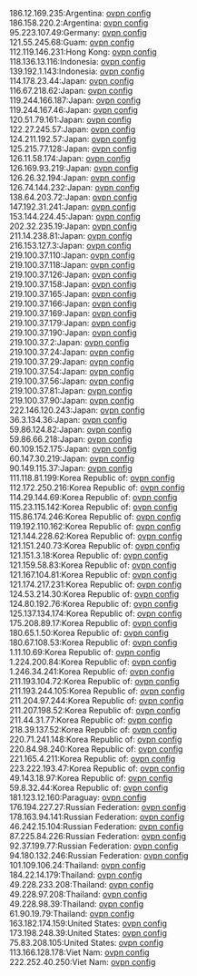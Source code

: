 186.12.169.235:Argentina: [ovpn config](vpn/186_12_169_235.ovpn)  
186.158.220.2:Argentina: [ovpn config](vpn/186_158_220_2.ovpn)  
95.223.107.49:Germany: [ovpn config](vpn/95_223_107_49.ovpn)  
121.55.245.68:Guam: [ovpn config](vpn/121_55_245_68.ovpn)  
112.119.146.231:Hong Kong: [ovpn config](vpn/112_119_146_231.ovpn)  
118.136.13.116:Indonesia: [ovpn config](vpn/118_136_13_116.ovpn)  
139.192.1.143:Indonesia: [ovpn config](vpn/139_192_1_143.ovpn)  
114.178.23.44:Japan: [ovpn config](vpn/114_178_23_44.ovpn)  
116.67.218.62:Japan: [ovpn config](vpn/116_67_218_62.ovpn)  
119.244.166.187:Japan: [ovpn config](vpn/119_244_166_187.ovpn)  
119.244.167.46:Japan: [ovpn config](vpn/119_244_167_46.ovpn)  
120.51.79.161:Japan: [ovpn config](vpn/120_51_79_161.ovpn)  
122.27.245.57:Japan: [ovpn config](vpn/122_27_245_57.ovpn)  
124.211.192.57:Japan: [ovpn config](vpn/124_211_192_57.ovpn)  
125.215.77.128:Japan: [ovpn config](vpn/125_215_77_128.ovpn)  
126.11.58.174:Japan: [ovpn config](vpn/126_11_58_174.ovpn)  
126.169.93.219:Japan: [ovpn config](vpn/126_169_93_219.ovpn)  
126.26.32.194:Japan: [ovpn config](vpn/126_26_32_194.ovpn)  
126.74.144.232:Japan: [ovpn config](vpn/126_74_144_232.ovpn)  
138.64.203.72:Japan: [ovpn config](vpn/138_64_203_72.ovpn)  
147.192.31.241:Japan: [ovpn config](vpn/147_192_31_241.ovpn)  
153.144.224.45:Japan: [ovpn config](vpn/153_144_224_45.ovpn)  
202.32.235.19:Japan: [ovpn config](vpn/202_32_235_19.ovpn)  
211.14.238.81:Japan: [ovpn config](vpn/211_14_238_81.ovpn)  
216.153.127.3:Japan: [ovpn config](vpn/216_153_127_3.ovpn)  
219.100.37.110:Japan: [ovpn config](vpn/219_100_37_110.ovpn)  
219.100.37.118:Japan: [ovpn config](vpn/219_100_37_118.ovpn)  
219.100.37.126:Japan: [ovpn config](vpn/219_100_37_126.ovpn)  
219.100.37.158:Japan: [ovpn config](vpn/219_100_37_158.ovpn)  
219.100.37.165:Japan: [ovpn config](vpn/219_100_37_165.ovpn)  
219.100.37.166:Japan: [ovpn config](vpn/219_100_37_166.ovpn)  
219.100.37.169:Japan: [ovpn config](vpn/219_100_37_169.ovpn)  
219.100.37.179:Japan: [ovpn config](vpn/219_100_37_179.ovpn)  
219.100.37.190:Japan: [ovpn config](vpn/219_100_37_190.ovpn)  
219.100.37.2:Japan: [ovpn config](vpn/219_100_37_2.ovpn)  
219.100.37.24:Japan: [ovpn config](vpn/219_100_37_24.ovpn)  
219.100.37.29:Japan: [ovpn config](vpn/219_100_37_29.ovpn)  
219.100.37.54:Japan: [ovpn config](vpn/219_100_37_54.ovpn)  
219.100.37.56:Japan: [ovpn config](vpn/219_100_37_56.ovpn)  
219.100.37.81:Japan: [ovpn config](vpn/219_100_37_81.ovpn)  
219.100.37.90:Japan: [ovpn config](vpn/219_100_37_90.ovpn)  
222.146.120.243:Japan: [ovpn config](vpn/222_146_120_243.ovpn)  
36.3.134.36:Japan: [ovpn config](vpn/36_3_134_36.ovpn)  
59.86.124.82:Japan: [ovpn config](vpn/59_86_124_82.ovpn)  
59.86.66.218:Japan: [ovpn config](vpn/59_86_66_218.ovpn)  
60.109.152.175:Japan: [ovpn config](vpn/60_109_152_175.ovpn)  
60.147.30.219:Japan: [ovpn config](vpn/60_147_30_219.ovpn)  
90.149.115.37:Japan: [ovpn config](vpn/90_149_115_37.ovpn)  
111.118.81.199:Korea Republic of: [ovpn config](vpn/111_118_81_199.ovpn)  
112.172.250.216:Korea Republic of: [ovpn config](vpn/112_172_250_216.ovpn)  
114.29.144.69:Korea Republic of: [ovpn config](vpn/114_29_144_69.ovpn)  
115.23.115.142:Korea Republic of: [ovpn config](vpn/115_23_115_142.ovpn)  
115.86.174.246:Korea Republic of: [ovpn config](vpn/115_86_174_246.ovpn)  
119.192.110.162:Korea Republic of: [ovpn config](vpn/119_192_110_162.ovpn)  
121.144.228.62:Korea Republic of: [ovpn config](vpn/121_144_228_62.ovpn)  
121.151.240.73:Korea Republic of: [ovpn config](vpn/121_151_240_73.ovpn)  
121.151.3.18:Korea Republic of: [ovpn config](vpn/121_151_3_18.ovpn)  
121.159.58.83:Korea Republic of: [ovpn config](vpn/121_159_58_83.ovpn)  
121.167.104.81:Korea Republic of: [ovpn config](vpn/121_167_104_81.ovpn)  
121.174.217.231:Korea Republic of: [ovpn config](vpn/121_174_217_231.ovpn)  
124.53.214.30:Korea Republic of: [ovpn config](vpn/124_53_214_30.ovpn)  
124.80.192.76:Korea Republic of: [ovpn config](vpn/124_80_192_76.ovpn)  
125.137.134.174:Korea Republic of: [ovpn config](vpn/125_137_134_174.ovpn)  
175.208.89.17:Korea Republic of: [ovpn config](vpn/175_208_89_17.ovpn)  
180.65.1.50:Korea Republic of: [ovpn config](vpn/180_65_1_50.ovpn)  
180.67.108.53:Korea Republic of: [ovpn config](vpn/180_67_108_53.ovpn)  
1.11.10.69:Korea Republic of: [ovpn config](vpn/1_11_10_69.ovpn)  
1.224.200.84:Korea Republic of: [ovpn config](vpn/1_224_200_84.ovpn)  
1.246.34.241:Korea Republic of: [ovpn config](vpn/1_246_34_241.ovpn)  
211.193.104.72:Korea Republic of: [ovpn config](vpn/211_193_104_72.ovpn)  
211.193.244.105:Korea Republic of: [ovpn config](vpn/211_193_244_105.ovpn)  
211.204.97.244:Korea Republic of: [ovpn config](vpn/211_204_97_244.ovpn)  
211.207.198.52:Korea Republic of: [ovpn config](vpn/211_207_198_52.ovpn)  
211.44.31.77:Korea Republic of: [ovpn config](vpn/211_44_31_77.ovpn)  
218.39.137.52:Korea Republic of: [ovpn config](vpn/218_39_137_52.ovpn)  
220.71.241.148:Korea Republic of: [ovpn config](vpn/220_71_241_148.ovpn)  
220.84.98.240:Korea Republic of: [ovpn config](vpn/220_84_98_240.ovpn)  
221.165.4.211:Korea Republic of: [ovpn config](vpn/221_165_4_211.ovpn)  
223.222.193.47:Korea Republic of: [ovpn config](vpn/223_222_193_47.ovpn)  
49.143.18.97:Korea Republic of: [ovpn config](vpn/49_143_18_97.ovpn)  
59.8.32.44:Korea Republic of: [ovpn config](vpn/59_8_32_44.ovpn)  
181.123.12.160:Paraguay: [ovpn config](vpn/181_123_12_160.ovpn)  
176.194.227.27:Russian Federation: [ovpn config](vpn/176_194_227_27.ovpn)  
178.163.94.141:Russian Federation: [ovpn config](vpn/178_163_94_141.ovpn)  
46.242.15.104:Russian Federation: [ovpn config](vpn/46_242_15_104.ovpn)  
87.225.84.226:Russian Federation: [ovpn config](vpn/87_225_84_226.ovpn)  
92.37.199.77:Russian Federation: [ovpn config](vpn/92_37_199_77.ovpn)  
94.180.132.246:Russian Federation: [ovpn config](vpn/94_180_132_246.ovpn)  
101.109.106.24:Thailand: [ovpn config](vpn/101_109_106_24.ovpn)  
184.22.14.179:Thailand: [ovpn config](vpn/184_22_14_179.ovpn)  
49.228.233.208:Thailand: [ovpn config](vpn/49_228_233_208.ovpn)  
49.228.97.208:Thailand: [ovpn config](vpn/49_228_97_208.ovpn)  
49.228.98.39:Thailand: [ovpn config](vpn/49_228_98_39.ovpn)  
61.90.19.79:Thailand: [ovpn config](vpn/61_90_19_79.ovpn)  
163.182.174.159:United States: [ovpn config](vpn/163_182_174_159.ovpn)  
173.198.248.39:United States: [ovpn config](vpn/173_198_248_39.ovpn)  
75.83.208.105:United States: [ovpn config](vpn/75_83_208_105.ovpn)  
113.166.128.178:Viet Nam: [ovpn config](vpn/113_166_128_178.ovpn)  
222.252.40.250:Viet Nam: [ovpn config](vpn/222_252_40_250.ovpn)  
